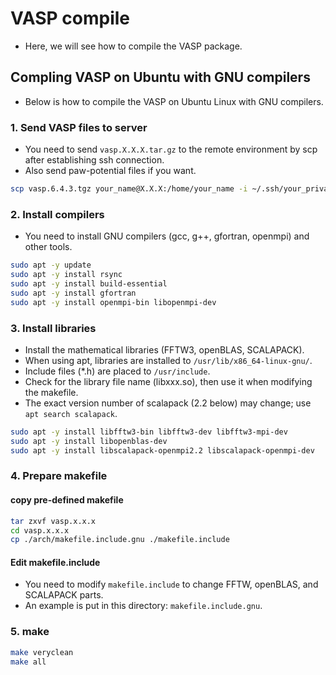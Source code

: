 # VASP compile
* Here, we will see how to compile the VASP package.

## Compling VASP on Ubuntu with GNU compilers
* Below is how to compile the VASP on Ubuntu Linux with GNU compilers.

### 1. Send VASP files to server
* You need to send `vasp.X.X.X.tar.gz` to the remote environment by scp after establishing ssh connection.
* Also send paw-potential files if you want.
```bash
scp vasp.6.4.3.tgz your_name@X.X.X:/home/your_name -i ~/.ssh/your_private_key
```

### 2. Install compilers
* You need to install GNU compilers (gcc, g++, gfortran, openmpi) and other tools.
```bash
sudo apt -y update
sudo apt -y install rsync
sudo apt -y install build-essential
sudo apt -y install gfortran
sudo apt -y install openmpi-bin libopenmpi-dev
```

### 3. Install libraries
* Install the mathematical libraries (FFTW3, openBLAS, SCALAPACK).
* When using apt, libraries are installed to `/usr/lib/x86_64-linux-gnu/`.
* Include files (\*.h) are placed to `/usr/include`.
* Check for the library file name (libxxx.so), then use it when modifying the makefile.
* The exact version number of scalapack (2.2 below) may change; use `apt search scalapack`.
```bash
sudo apt -y install libfftw3-bin libfftw3-dev libfftw3-mpi-dev
sudo apt -y install libopenblas-dev
sudo apt -y install libscalapack-openmpi2.2 libscalapack-openmpi-dev
```

### 4. Prepare makefile
#### copy pre-defined makefile
```bash
tar zxvf vasp.x.x.x
cd vasp.x.x.x
cp ./arch/makefile.include.gnu ./makefile.include
```

#### Edit makefile.include
* You need to modify `makefile.include` to change FFTW, openBLAS, and SCALAPACK parts.
* An example is put in this directory: `makefile.include.gnu`.

### 5. make
```bash
make veryclean
make all
```
